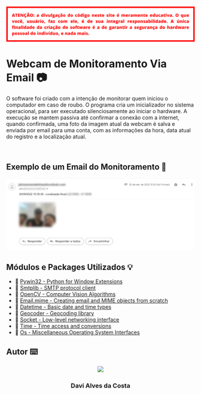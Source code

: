 <br />

<img src="https://raw.githubusercontent.com/Davi4076018/Webcam_de_Monitoramento_Via_Email/main/readme-images/aviso.png" />

<br />

# Webcam de Monitoramento Via Email 📷

O software foi criado com a intenção de monitorar quem iniciou o computador em caso de roubo. O programa cria um inicializador no sistema operacional, para ser executado silenciosamente ao iniciar o hardware. A execução se mantem passiva até confirmar a conexão com a internet, quando confirmada, uma foto da imagem atual da webcam é salva e enviada por email para uma conta, com as informações da hora, data atual do registro e a localização atual.

<br />

## Exemplo de um Email do Monitoramento 📧

<p align="center" >
  <img src="https://raw.githubusercontent.com/Davi4076018/Webcam_de_Monitoramento_Via_Email/main/readme-images/Exemplo%20de%20Email.PNG" />
</p>


## Módulos e Packages Utilizados 💡

- 🔗 [Pywin32 - Python for Window Extensions](https://pypi.org/project/pywin32/)
- 🔗 [Smtplib  - SMTP protocol client](https://docs.python.org/3/library/smtplib.html)
- 🔗 [OpenCV - Computer Vision Algorithms](https://docs.opencv.org/4.x/d6/d00/tutorial_py_root.html)
- 🔗 [Email.mime - Creating email and MIME objects from scratch](https://docs.python.org/3.7/library/email.mime.html)
- 🔗 [Datetime - Basic date and time types](https://docs.python.org/3/library/datetime.html)
- 🔗 [Geocoder - Geocoding library](https://pypi.org/project/geocoder/)
- 🔗 [Socket - Low-level networking interface](https://docs.python.org/3/library/socket.html)
- 🔗 [Time - Time access and conversions](https://docs.python.org/3/library/time.html)
- 🔗 [Os - Miscellaneous Operating System Interfaces](https://docs.python.org/3/library/os.html)

## Autor ⌨️

<p align="center">
  <img src= "https://avatars.githubusercontent.com/u/89622689?v=4" width = "250px"></a>
  <h3 align="center">Davi Alves da Costa</h3>
</p>
 
